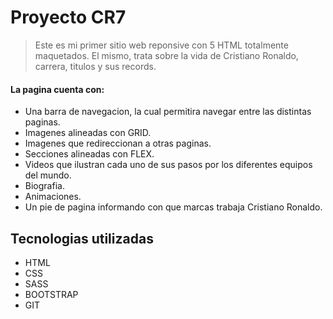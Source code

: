 # Proyecto CR7

>  Este es mi primer sitio web reponsive con 5 HTML totalmente maquetados. El mismo, trata sobre la vida de Cristiano Ronaldo, carrera, titulos y sus records.

#### La pagina cuenta con:
- Una barra de navegacion, la cual permitira navegar entre las distintas paginas.
- Imagenes alineadas con GRID.
- Imagenes que redireccionan a otras paginas.
- Secciones alineadas con FLEX.
- Videos que ilustran cada uno de sus pasos por los diferentes equipos del mundo.
- Biografia.
- Animaciones.
- Un pie de pagina informando con que marcas trabaja Cristiano Ronaldo.

## Tecnologias utilizadas
- HTML
- CSS
- SASS
- BOOTSTRAP
- GIT
